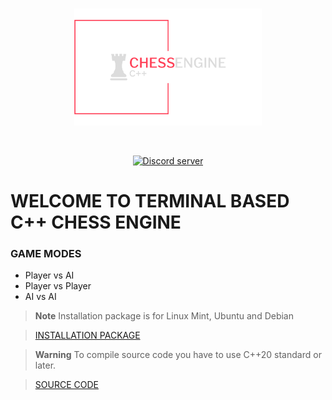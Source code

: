 
<div align="center">
	<br/>
	<p>
		<a href="https://github.com/TVS-Ltd/ProjectChess"><img src="./img/transparentLogo.png" width="300" alt="CHESS ENGINE C++"/></a>
	</p>
	<br/>
	<p>
		<a href="https://discord.gg/gutB7StNnU"><img src="https://img.shields.io/discord/359904462787313664?label=TVS&logo=discord&style=flat-square" alt="Discord server" /></a>
	</p>
</div>

# WELCOME TO TERMINAL BASED C++ CHESS ENGINE

### GAME MODES
- Player vs AI
- Player vs Player
- AI vs AI


> **Note**
> Installation package is for Linux Mint, Ubuntu and Debian

>[INSTALLATION PACKAGE](https://github.com/TVS-Ltd/ProjectChess/blob/master/chessEngine.deb)

> **Warning**
> To compile source code you have to use C++20 standard or later.

>[SOURCE CODE](https://github.com/TVS-Ltd/ProjectChess/tree/master/src)